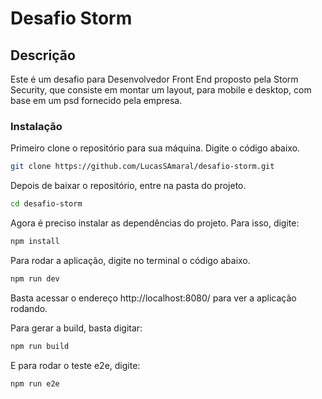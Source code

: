 <h1>Desafio Storm</h1>

## Descrição

Este é um desafio para Desenvolvedor Front End proposto pela Storm Security, que consiste em montar um layout, para mobile e desktop, com base em um psd fornecido pela empresa.

### Instalação

Primeiro clone o repositório para sua máquina. Digite o código abaixo.

``` bash
git clone https://github.com/LucasSAmaral/desafio-storm.git
```

Depois de baixar o repositório, entre na pasta do projeto.

``` bash
cd desafio-storm
```

Agora é preciso instalar as dependências do projeto. Para isso, digite:

``` bash
npm install
```

Para rodar a aplicação, digite no terminal o código abaixo.

``` bash
npm run dev
```
Basta acessar o endereço http://localhost:8080/ para ver a aplicação rodando.

Para gerar a build, basta digitar:
``` bash
npm run build
```
E para rodar o teste e2e, digite:

``` bash
npm run e2e
```